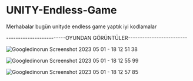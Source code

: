 # UNITY-Endless-Game
Merhabalar bugün unityde endless game yaptık iyi kodlamalar

-------------------------OYUNDAN GÖRÜNTÜLER-------------------------


![Googledinorun Screenshot 2023 05 01 - 18 12 51 38](https://user-images.githubusercontent.com/127442030/235475164-76b84a91-fc11-44dc-b58c-118023b800d1.png)

![Googledinorun Screenshot 2023 05 01 - 18 12 55 99](https://user-images.githubusercontent.com/127442030/235475201-2bc377b0-11d3-4620-9090-f4e9f5a4ec14.png)

![Googledinorun Screenshot 2023 05 01 - 18 12 57 85](https://user-images.githubusercontent.com/127442030/235475246-ea2603ae-e7c6-456c-82a8-6e9384aae29b.png)
